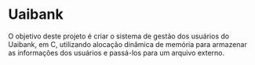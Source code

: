 # Uaibank
 O objetivo deste projeto é criar o sistema de gestão dos usuários do Uaibank, em C, utilizando alocação dinâmica de memória para armazenar as informações dos usuários e passá-los para um arquivo externo.

